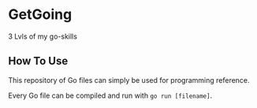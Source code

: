 # GetGoing

3 Lvls of my go-skills

## How To Use

This repository of Go files can simply be used for programming reference.

Every Go file can be compiled and run with ```go run [filename]```.
